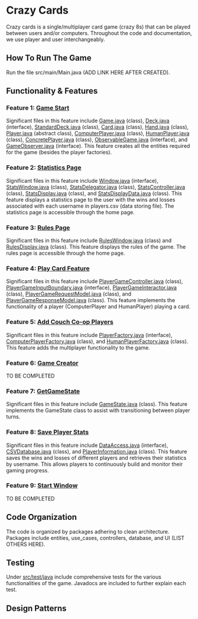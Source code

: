 # Crazy Cards

Crazy cards is a single/multiplayer card game (crazy 8s) that can be played between users and/or computers. Throughout
the code and documentation, we use player and user interchangeably.

## How To Run The Game

Run the file src/main/Main.java (ADD LINK HERE AFTER CREATED).

## Functionality & Features
### Feature 1: [Game Start](https://github.com/CSC207-2023Y-UofT/course-project-crazy-cards/issues/1)
Significant files in this feature include [Game.java](https://github.com/CSC207-2023Y-UofT/course-project-crazy-cards/blob/main/src/main/java/entities/Game.java) (class),
[Deck.java](https://github.com/CSC207-2023Y-UofT/course-project-crazy-cards/blob/main/src/main/java/entities/Deck.java) (interface),
[StandardDeck.java](https://github.com/CSC207-2023Y-UofT/course-project-crazy-cards/blob/main/src/main/java/entities/StandardDeck.java) (class),
[Card.java](https://github.com/CSC207-2023Y-UofT/course-project-crazy-cards/blob/main/src/main/java/entities/Card.java) (class),
[Hand.java](https://github.com/CSC207-2023Y-UofT/course-project-crazy-cards/blob/main/src/main/java/entities/Hand.java) (class),
[Player.java](https://github.com/CSC207-2023Y-UofT/course-project-crazy-cards/blob/main/src/main/java/entities/Player.java) (abstract class),
[ComputerPlayer.java](https://github.com/CSC207-2023Y-UofT/course-project-crazy-cards/blob/main/src/main/java/entities/ComputerPlayer.java) (class),
[HumanPlayer.java](https://github.com/CSC207-2023Y-UofT/course-project-crazy-cards/blob/main/src/main/java/entities/HumanPlayer.java) (class),
[ConcretePlayer.java](https://github.com/CSC207-2023Y-UofT/course-project-crazy-cards/blob/main/src/main/java/entities/ConcretePlayer.java) (class),
[ObservableGame.java](https://github.com/CSC207-2023Y-UofT/course-project-crazy-cards/blob/main/src/main/java/entities/ObservableGame.java) (interface),
and [GameObserver.java](https://github.com/CSC207-2023Y-UofT/course-project-crazy-cards/blob/main/src/main/java/entities/GameObserver.java) (interface).
This feature creates all the entities required for the game (besides the player factories).

### Feature 2: [Statistics Page](https://github.com/CSC207-2023Y-UofT/course-project-crazy-cards/issues/2)
Significant files in this feature include [Window.java](https://github.com/CSC207-2023Y-UofT/course-project-crazy-cards/blob/main/src/main/java/ui/windows/Window.java) (interface),
[StatsWindow.java](https://github.com/CSC207-2023Y-UofT/course-project-crazy-cards/blob/main/src/main/java/ui/windows/StatsWindow.java) (class),
[StatsDelegator.java](https://github.com/CSC207-2023Y-UofT/course-project-crazy-cards/blob/main/src/main/java/ui/windows/StatsDelegator.java) (class),
[StatsController.java](https://github.com/CSC207-2023Y-UofT/course-project-crazy-cards/blob/main/src/main/java/ui/windows/StatsController.java) (class),
[StatsDisplay.java](https://github.com/CSC207-2023Y-UofT/course-project-crazy-cards/blob/main/src/main/java/ui/windows/StatsDisplay.java) (class),
and [StatsDisplayData.java](https://github.com/CSC207-2023Y-UofT/course-project-crazy-cards/blob/main/src/main/java/ui/windows/StatsDisplayData.java) (class).
This feature displays a statistics page to the user with the wins and losses associated with each username in players.csv (data storing file).
The statistics page is accessible through the home page.

### Feature 3: [Rules Page](https://github.com/CSC207-2023Y-UofT/course-project-crazy-cards/issues/3)
Significant files in this feature include [RulesWindow.java](https://github.com/CSC207-2023Y-UofT/course-project-crazy-cards/blob/main/src/main/java/ui/windows/RulesWindow.java) (class)
and [RulesDisplay.java](https://github.com/CSC207-2023Y-UofT/course-project-crazy-cards/blob/main/src/main/java/ui/windows/RulesDisplay.java) (class).
This feature displays the rules of the game. The rules page is accessible through the home page.

### Feature 4: [Play Card Feature](https://github.com/CSC207-2023Y-UofT/course-project-crazy-cards/issues/4)
Significant files in this feature include [PlayerGameController.java](https://github.com/CSC207-2023Y-UofT/course-project-crazy-cards/blob/main/src/main/java/controllers/PlayerGameController.java) (class),
[PlayerGameInputBoundary.java](https://github.com/CSC207-2023Y-UofT/course-project-crazy-cards/blob/main/src/main/java/use_cases/PlayerGameInputBoundary.java) (interface),
[PlayerGameInteractor.java](https://github.com/CSC207-2023Y-UofT/course-project-crazy-cards/blob/main/src/main/java/use_cases/PlayerGameInteractor.java) (class),
[PlayerGameRequestModel.java](https://github.com/CSC207-2023Y-UofT/course-project-crazy-cards/blob/main/src/main/java/use_cases/PlayerGameRequestModel.java) (class),
and [PlayerGameResponseModel.java](https://github.com/CSC207-2023Y-UofT/course-project-crazy-cards/blob/main/src/main/java/use_cases/PlayerGameResponseModel.java) (class).
This feature implements the functionality of a player (ComputerPlayer and HumanPlayer) playing a card.

### Feature 5: [Add Couch Co-op Players](https://github.com/CSC207-2023Y-UofT/course-project-crazy-cards/issues/5)
Significant files in this feature include [PlayerFactory.java](https://github.com/CSC207-2023Y-UofT/course-project-crazy-cards/blob/main/src/main/java/entities/PlayerFactory.java) (interface),
[ComputerPlayerFactory.java](https://github.com/CSC207-2023Y-UofT/course-project-crazy-cards/blob/main/src/main/java/entities/ComputerPlayerFactory.java) (class),
and [HumanPlayerFactory.java](https://github.com/CSC207-2023Y-UofT/course-project-crazy-cards/blob/main/src/main/java/entities/HumanPlayerFactory.java) (class).
This feature adds the multiplayer functionality to the game.

### Feature 6: [Game Creator](https://github.com/CSC207-2023Y-UofT/course-project-crazy-cards/issues/6)
TO BE COMPLETED

### Feature 7: [GetGameState](https://github.com/CSC207-2023Y-UofT/course-project-crazy-cards/issues/7)
Significant files in this feature include [GameState.java](https://github.com/CSC207-2023Y-UofT/course-project-crazy-cards/blob/main/src/main/java/use_cases/GameState.java) (class).
This feature implements the GameState class to assist with transitioning between player turns.

### Feature 8: [Save Player Stats](https://github.com/CSC207-2023Y-UofT/course-project-crazy-cards/issues/8)

Significant files in this feature
include [DataAccess.java](https://github.com/CSC207-2023Y-UofT/course-project-crazy-cards/blob/main/src/main/java/database/DataAccess.java) (interface), 
[CSVDatabase.java](https://github.com/CSC207-2023Y-UofT/course-project-crazy-cards/blob/main/src/main/java/database/CSVDatabase.java) (class), 
and [PlayerInformation.java](https://github.com/CSC207-2023Y-UofT/course-project-crazy-cards/blob/main/src/main/java/use_cases/PlayerInformation.java) (class). 
This feature saves the wins and losses of different players and retrieves their statistics by username. 
This allows players to continuously build and monitor their gaming progress.

### Feature 9: [Start Window](https://github.com/CSC207-2023Y-UofT/course-project-crazy-cards/issues/17)
TO BE COMPLETED

###

## Code Organization
The code is organized by packages adhering to clean architecture. Packages include entities, use_cases, controllers, database, and UI (LIST OTHERS HERE).

## Testing
Under [src/test/java](https://github.com/CSC207-2023Y-UofT/course-project-crazy-cards/tree/main/src/test/java) include comprehensive tests for the various functionalities of the game. Javadocs are included to further explain each test.

## Design Patterns


